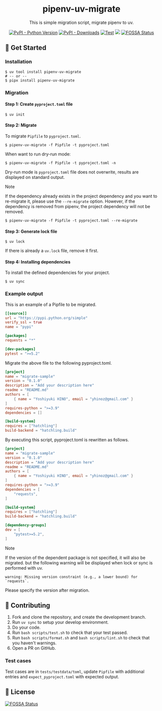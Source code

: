 <h1 align="center">pipenv-uv-migrate</h1>
<p align="center">This is simple migration script, migrate pipenv to uv.</p>

<p align="center">
    <a href="https://pypi.org/project/pipenv-uv-migrate/"><img alt="PyPI - Python Version" src="https://img.shields.io/pypi/pyversions/pipenv-uv-migrate"></a>
    <a href="https://pypi.org/project/pipenv-uv-migrate/"><img src="https://img.shields.io/pypi/dm/pipenv-uv-migrate" alt="PyPI - Downloads"></a>
    <a href="https://github.com/yhino/pipenv-uv-migrate/actions/workflows/test.yml"><img src="https://github.com/yhino/pipenv-uv-migrate/actions/workflows/test.yml/badge.svg" alt="Test"></a>      
    <a href="https://codecov.io/gh/yhino/pipenv-uv-migrate" ><img src="https://codecov.io/gh/yhino/pipenv-uv-migrate/graph/badge.svg?token=ZKkbXAb46g"/></a>
    <a href="https://app.fossa.com/projects/git%2Bgithub.com%2Fyhino%2Fpipenv-uv-migrate?ref=badge_shield"><img src="https://app.fossa.com/api/projects/git%2Bgithub.com%2Fyhino%2Fpipenv-uv-migrate.svg?type=shield" alt="FOSSA Status"></a>
</p>

## :rocket: Get Started

### Installation

    $ uv tool install pipenv-uv-migrate
    # -- or --
    $ pipx install pipenv-uv-migrate

### Migration

#### Step 1: Create `pyproject.toml` file

    $ uv init

#### Step 2: Migrate

To migrate `Pipfile` to `pyproject.toml`.

    $ pipenv-uv-migrate -f Pipfile -t pyproject.toml

When want to run dry-run mode:

    $ pipenv-uv-migrate -f Pipfile -t pyproject.toml -n

Dry-run mode is `pyproject.toml` file does not overwrite, results are displayed on standard output.

> [!Note]  
> If the dependency already exists in the project dependency and you want to re-migrate it, please use the `--re-migrate` option.
> However, if the dependency is removed from pipenv, the project dependency will not be removed.
>
>     $ pipenv-uv-migrate -f Pipfile -t pyproject.toml --re-migrate

#### Step 3: Generate lock file

    $ uv lock

If there is already a `uv.lock` file, remove it first.

#### Step 4: Installing dependencies

To install the defined dependencies for your project.

    $ uv sync

### Example output

This is an example of a Pipfile to be migrated.

```toml
[[source]]
url = "https://pypi.python.org/simple"
verify_ssl = true
name = "pypi"

[packages]
requests = "*"

[dev-packages]
pytest = ">=5.2"
```

Migrate the above file to the following pyproject.toml.

```toml
[project]
name = "migrate-sample"
version = "0.1.0"
description = "Add your description here"
readme = "README.md"
authors = [
    { name = "Yoshiyuki HINO", email = "yhinoz@gmail.com" }
]
requires-python = ">=3.9"
dependencies = []

[build-system]
requires = ["hatchling"]
build-backend = "hatchling.build"
```

By executing this script, pyproject.toml is rewritten as follows.

```toml
[project]
name = "migrate-sample"
version = "0.1.0"
description = "Add your description here"
readme = "README.md"
authors = [
    { name = "Yoshiyuki HINO", email = "yhinoz@gmail.com" }
]
requires-python = ">=3.9"
dependencies = [
    "requests",
]

[build-system]
requires = ["hatchling"]
build-backend = "hatchling.build"

[dependency-groups]
dev = [
    "pytest>=5.2",
]
```

> [!Note]  
> If the version of the dependent package is not specified, it will also be migrated. but the following warning will be displayed when lock or sync is performed with uv.
>
>     warning: Missing version constraint (e.g., a lower bound) for `requests`.
>
> Please specify the version after migration.

## :handshake: Contributing

1. Fork and clone the repository, and create the development branch.
2. Run `uv sync` to setup your develop environment.
3. Do your code.
4. Run `bash scripts/test.sh` to check that your test passed.
5. Run `bash scripts/format.sh` and `bash scripts/lint.sh` to check that you haven't warnings.
6. Open a PR on GitHub.

### Test cases

Test cases are in `tests/testdata/toml`, update `Pipfile` with additional entries and `expect_pyproject.toml` with expected output.


## :pencil: License

[![FOSSA Status](https://app.fossa.com/api/projects/git%2Bgithub.com%2Fyhino%2Fpipenv-uv-migrate.svg?type=large)](https://app.fossa.com/projects/git%2Bgithub.com%2Fyhino%2Fpipenv-uv-migrate?ref=badge_large)
